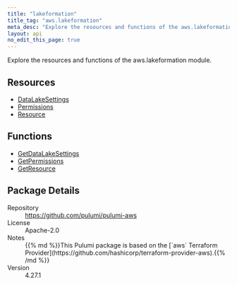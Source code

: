 ```yaml
---
title: "lakeformation"
title_tag: "aws.lakeformation"
meta_desc: "Explore the resources and functions of the aws.lakeformation module."
layout: api
no_edit_this_page: true
---
```


<!-- WARNING: this file was generated by Pulumi Docs Generator. -->
<!-- Do not edit by hand unless you're certain you know what you are doing! -->

Explore the resources and functions of the aws.lakeformation module.

<h2 id="resources">Resources</h2>
<ul class="api">
    <li><a href="datalakesettings" title="DataLakeSettings"><span class="api-symbol api-symbol--resource"></span>DataLakeSettings</a></li>
    <li><a href="permissions" title="Permissions"><span class="api-symbol api-symbol--resource"></span>Permissions</a></li>
    <li><a href="resource" title="Resource"><span class="api-symbol api-symbol--resource"></span>Resource</a></li>
</ul>

<h2 id="functions">Functions</h2>
<ul class="api">
    <li><a href="getdatalakesettings" title="GetDataLakeSettings"><span class="api-symbol api-symbol--function"></span>GetDataLakeSettings</a></li>
    <li><a href="getpermissions" title="GetPermissions"><span class="api-symbol api-symbol--function"></span>GetPermissions</a></li>
    <li><a href="getresource" title="GetResource"><span class="api-symbol api-symbol--function"></span>GetResource</a></li>
</ul>

<h2 id="package-details">Package Details</h2>
<dl class="package-details">
	<dt>Repository</dt>
	<dd><a href="https://github.com/pulumi/pulumi-aws">https://github.com/pulumi/pulumi-aws</a></dd>
	<dt>License</dt>
	<dd>Apache-2.0</dd>
	<dt>Notes</dt>
	<dd>{{% md %}}This Pulumi package is based on the [`aws` Terraform Provider](https://github.com/hashicorp/terraform-provider-aws).{{% /md %}}</dd>
	<dt>Version</dt>
	<dd>4.27.1</dd>
</dl>

